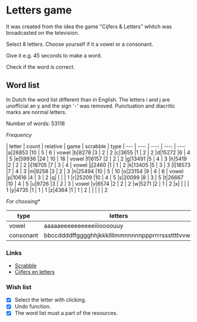 ﻿# Letters game

It was created from the idea the game "Cijfers & Letters" whitch was broadcasted on the television.

Select 8 letters. Choose yourself if it a vowel or a consonant.

Give it e.g. 45 seconds to make a word.

Check if the word is correct.

## Word list

In Dutch the word list different than in English. The letters i and j are unofficial an y and the sign '-' was removed.
Punctuation and diacritic marks are normal letters.

Number of words: 53118

*Frequency*

| letter | count | relative | game | scrabble | type
| --- | ---: | ---: | ---: | ---: 
|a|26853 |10 | 5  | 6  | vowel
|b|8278  |3  | 2  | 2
|c|3655  |1  | 2  | 2
|d|15272 |6  | 4  | 5
|e|59936 |24 | 10 | 18 | vowel
|f|6157  |2  | 2  | 2
|g|13491 |5  | 4  | 3
|h|5419  |2  | 2  | 2
|i|18705 |7  | 3  | 4  | vowel
|j|2460  |1  | 1  | 2
|k|13405 |5  | 3  | 3
|l|18573 |7  | 4  | 3
|m|9258  |3  | 2  | 3
|n|25494 |10 | 5  | 10
|o|23154 |9  | 4  | 6  | vowel
|p|10616 |4  | 3  | 2
|q|      |   |    | 1
|r|25209 |10 | 4  | 5
|s|20099 |8  | 3  | 5
|t|26667 |10 | 4  | 5
|u|9726  |3  | 2  | 3 | vowel
|v|6574  |2  | 2  | 2
|w|5271  |2  | 1  | 2
|x|      |   |    | 1
|y|4735  |1  | 1  | 1
|z|4364  |1  | 1  | 2
| |      |   |    | 2

*For choosing**

| type | letters
| --- | ---
| vowel     | aaaaaeeeeeeeeeeiiioooouuy
| consonant | bbccddddffgggghhjkkkllllmmnnnnnppprrrrsssttttvvwz

### Links

- [Scrabble](https://nl.wikipedia.org/wiki/Scrabble)
- [Cijfers en letters](https://nl.wikipedia.org/wiki/Cijfers_en_Letters)

### Wish list

- [X] Select the letter with clicking.
- [X] Undo function.
- [X] The word list must a part of the resources.
